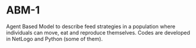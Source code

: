 # ABM-1
Agent Based Model to describe feed strategies in a population where individuals can move,
eat and reproduce themselves.
Codes are developed in NetLogo and Python (some of them).


